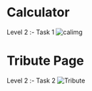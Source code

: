 # Calculator
Level 2 :- Task 1
![calimg](https://user-images.githubusercontent.com/75158043/184984359-129676f5-4352-4cbc-82f5-c929ff5c7a36.png)

# Tribute Page
Level 2 :- Task 2
![Tribute](https://user-images.githubusercontent.com/75158043/185705180-d6070391-4898-474a-a6c1-6a0476388731.png)
